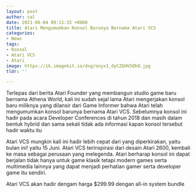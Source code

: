 ```yaml
---
layout: post
author: sal
date: 2021-06-04 09:11:15 +0800
title: Atari Mengumumkan Konsol Barunya Bernama Atari VCS
categories:
- News
tags:
- Konsol
- Atari VCS
- Atari
image: https://ik.imagekit.io/dsg/onyx1_dyCZGHV5OhO.jpg
tldr: ''

---
```

Terlepas dari berita Atari Founder yang membangun studio game baru bernama Athena World, kali ini sudah sejal lama Atari mengerjakan konsol baru miliknya yang dilansir dari Game Informer bahwa Atari telah mengumumkan konsol barunya bernama Atari VCS. Sebelumnya konsol ini hadir pada acara Developer Conferences di tahun 2018 dan masih dalam bentuk hybrid dan sama sekali tidak ada informasi kapan konsol tersebut hadir waktu itu

Atari VCS mungkin kali ini hadir lebih cepat dari yang diperkirakan, yaitu bulan ini! yaitu 15 Juni. Atari VCS terinspirasi dari desain Atari 2600, kembali ke masa sebagai perusaan yang melegenda. Atari berharap konsol ini dapat berjalan tidak hanya untuk game klasik tetapi modern games serta multimedia lainnya yang dapat menjadi perhatian gamer serta developer game itu sendiri.

Atari VCS akan hadir dengam harga $299.99 dengan all-in system bundle